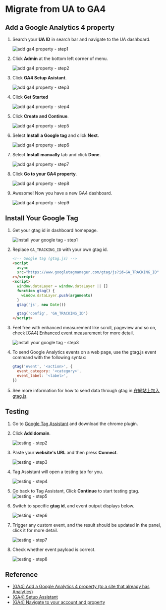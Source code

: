 # Migrate from UA to GA4

## Add a Google Analytics 4 property

1. Search your **UA ID** in search bar and navigate to the UA dashboard.

   ![add ga4 property - step1](https://i.imgur.com/bkewR80.png)

2. Click **Admin** at the bottom left corner of menu.

   ![add ga4 property - step2](https://i.imgur.com/jBGblXj.png)

3. Click **GA4 Setup Asistant**.

   ![add ga4 property - step3](https://i.imgur.com/qCpkAA7.png)

4. Click **Get Started**

   ![add ga4 property - step4](https://i.imgur.com/Q8eqIx0.png)

5. Click **Create and Continue**.

   ![add ga4 property - step5](https://i.imgur.com/MD36tq8.png)

6. Select **Install a Google tag** and click **Next**.

   ![add ga4 property - step6](https://i.imgur.com/mQbdrGK.png)

7. Select **Install manually** tab and click **Done**.

   ![add ga4 property - step7](https://i.imgur.com/t8wteXE.png)

8. Click **Go to your GA4 property**.

   ![add ga4 property - step8](https://i.imgur.com/u4GX1rY.png)

9. Awesome! Now you have a new GA4 dashboard.

   ![add ga4 property - step9](https://i.imgur.com/ZYqAboT.png)

## Install Your Google Tag

1. Get your gtag id in dashboard homepage.

   ![install your google tag - step1](https://i.imgur.com/fXQpDM8.png)

2. Replace `GA_TRACKING_ID` with your own gtag id.

   ```html
   <!-- Google tag (gtag.js) -->
   <script
     async
     src="https://www.googletagmanager.com/gtag/js?id=GA_TRACKING_ID"
   ></script>
   <script>
     window.dataLayer = window.dataLayer || []
     function gtag() {
       window.dataLayer.push(arguments)
     }
     gtag('js', new Date())

     gtag('config', 'GA_TRACKING_ID')
   </script>
   ```

3. Feel free with enhanced measurement like scroll, pageview and so on, check [[GA4] Enhanced event measurement](https://support.google.com/analytics/answer/9216061?hl=en) for more detail.

   ![install your google tag - step3](https://media.tenor.com/bxHQ4KcM8eMAAAAC/magic-meme.gif)

4. To send Google Analytics events on a web page, use the gtag.js event command with the following syntax:

   ```javascript
   gtag('event', '<action>', {
     event_category: '<category>',
     event_label: '<label>',
   })
   ```

5. See more information for how to send data through gtag in [在網站上加入 gtag.js](https://developers.google.com/analytics/devguides/collection/gtagjs?hl=zh-tw).

## Testing

1. Go to [Google Tag Assistant](https://tagassistant.google.com/) and download the chrome plugin.
2. Click **Add domain**.

   ![testing - step2](https://i.imgur.com/XY5J93Y.png)

3. Paste your **website's URL** and then press **Connect**.

   ![testing - step3](https://i.imgur.com/RB1hDXt.png)

4. Tag Assistant will open a testing tab for you.

   ![testing - step4](https://i.imgur.com/lbkSBbS.png)

5. Go back to Tag Assistant, Click **Continue** to start testing gtag.
   ![testing - step5](https://i.imgur.com/XFP2QL8.png)
6. Switch to specific **gtag id**, and event output displays below.

   ![testing - step6](https://i.imgur.com/5AT8sJT.png)

7. Trigger any custom event, and the result should be updated in the panel, click it for more detail.

   ![testing - step7](https://i.imgur.com/XNi80yg.png)

8. Check whether event payload is correct.

   ![testing - step8](https://i.imgur.com/UqxvTHY.png)

## Reference

- [[GA4] Add a Google Analytics 4 property (to a site that already has Analytics)](https://support.google.com/analytics/answer/9744165#zippy=%2Cin-this-article)
- [[GA4] Setup Assistant](https://support.google.com/analytics/answer/10312255)
- [[GA4] Navigate to your account and property](https://support.google.com/analytics/answer/12813202)
